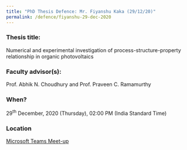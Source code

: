 ```yaml
---
title: "PhD Thesis Defence: Mr. Fiyanshu Kaka (29/12/20)"
permalink: /defence/fiyanshu-29-dec-2020
---
```

### Thesis title:
Numerical and experimental investigation of process-structure-property relationship in organic photovoltaics

### Faculty advisor(s):
Prof. Abhik N. Choudhury and Prof. Praveen C. Ramamurthy

### When?
29<sup>th</sup> December, 2020 (Thursday), 02:00 PM (India Standard Time)

### Location
<a href="https://teams.microsoft.com/l/meetup-join/19%3ameeting_MTU3OGUzZDUtYzM1YS00ZmExLTlkNWQtNGVkZDAwNDhmMWY0%40thread.v2/0?context=%7b%22Tid%22%3a%226f15cd97-f6a7-41e3-b2c5-ad4193976476%22%2c%22Oid%22%3a%2286dab62c-3a58-4241-b1d7-7649f87c6ee0%22%7d" target="_blank">Microsoft Teams Meet-up</a>

  
